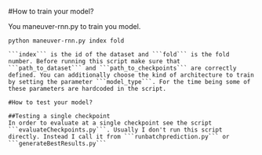 #How to train your model?

You maneuver-rnn.py to train you model. 

```
python maneuver-rnn.py index fold

```index``` is the id of the dataset and ```fold``` is the fold number. Before running this script make sure that ```path_to_dataset``` and ```path_to_checkpoints``` are correctly defined. You can additionally choose the kind of architecture to train by setting the parameter ```model_type```. For the time being some of these parameters are hardcoded in the script.

#How to test your model?

##Testing a single checkpoint
In order to evaluate at a single checkpoint see the script ```evaluateCheckpoints.py```. Usually I don't run this script directly. Instead I call it from ```runbatchprediction.py``` or ```generateBestResults.py```
